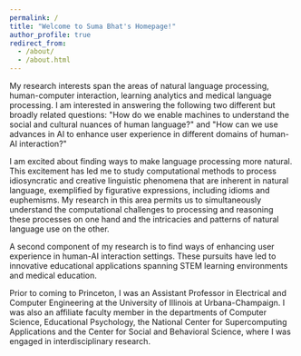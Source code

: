 ```yaml
---
permalink: /
title: "Welcome to Suma Bhat's Homepage!"
author_profile: true
redirect_from: 
  - /about/
  - /about.html
---
```


My research interests span the areas of natural language processing, human-computer interaction, learning analytics and medical language processing. I am interested in answering the following two different but broadly related questions: "How do we enable machines to understand the social and cultural nuances of human language?" and "How can we use advances in AI to enhance user experience in different domains of human-AI interaction?"

I am excited about finding ways to make language processing more natural. This excitement has led me to study computational methods to process idiosyncratic and creative linguistic phenomena that are inherent in natural language, exemplified by figurative expressions, including idioms and euphemisms. My research in this area permits us to simultaneously understand the computational challenges to processing and reasoning these processes on one hand and the intricacies and patterns of natural language use on the other. 

A second component of my research is to find ways  of enhancing user experience in human-AI interaction settings. These pursuits have led to innovative educational applications spanning STEM learning environments and medical education.

Prior to coming to Princeton, I was an Assistant Professor in Electrical and Computer Engineering at the University of Illinois at Urbana-Champaign. I was also an affiliate faculty member in the departments of Computer Science, Educational Psychology, the National Center for Supercomputing Applications and the Center for Social and Behavioral Science, where I was engaged in interdisciplinary research.


